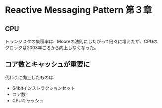 # Reactive Messaging Pattern 第３章

## CPU

トランジスタの集積率は、Mooreの法則にしたがって倍々に増えたが、CPUのクロックは2003年ごろから向上しなくなった。

## コア数とキャッシュが重要に

代わりに向上したものは、

- 64bitインストラクションセット
- コア数
- CPUキャッシュ